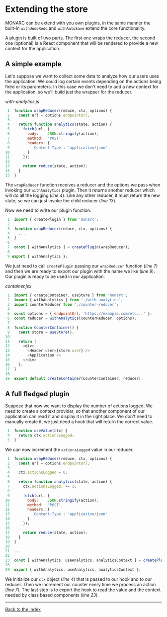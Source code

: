 # Extending the store

MONARC can be extend with you own plugins, in the same manner the built-in `withUndoRedo` and `withAutoSave` extend the core functionality.

A plugin is built of two parts. The first one wraps the reducer, the second one (optional) is a React component that will be rendered to provide a new context for the application.

## A simple example

Let's suppose we want to collect some data to analyze how our users uses the application. We could log certain events depending on the actions being fired or its parameters. In this case we don't need to add a new context for the application, so we'll build just the wrapper for the reducer.

*with-analytics.js*

```js
 1  function wrapReducer(reduce, ctx, options) {
 2    const url = options.endpointUrl;
 3
 4    return function analytics(state, action) {
 5      fetch(url, {
 6        body:    JSON.stringify(action),
 7        method:  'POST',
 8        headers: {
 9          'Content-Type': 'application/json'
10        }
11      });
12
13      return reduce(state, action);
14    }
15  }
```

The `wrapReducer` function receives a reducer and the options we pass when invoking our `withAnalytics` plugin. Then it returns another reducer which will do all the logging (*line 4*). Like any other reducer, it must return the new state, so we can just invoke the child reducer (*line 13*).

Now we need to write our plugin function.

```js
 1  import { createPlugin } from 'monarc';
 2
 3  function wrapReducer(reduce, ctx, options) {
 4    ...
 5  }
 6
 7  const [ withAnalytics ] = createPlugin(wrapReducer);
 8
 9 export { withAnalytics };
```

We just need to call `createPlugin` passing our `wrapReducer` function (*line 7*) and then we are ready to export our plugin with the name we like (*line 9*). Our plugin is ready to be used in our application.

*container.jsx*

```jsx
 1  import { createContainer, useStore } from 'monarc';
 2  import { withAnalytics } from './with-analytics';
 3  import counterReducer from './counter-reducer';
 4
 5  const options = { endpointUrl: 'https://example.com/etc...' };
 6  const reducer = withAnalytics(counterReducer, options);
 7
 8  function CounterContainer() {
 9    const store = useStore();
10
11    return (
12      <div>
13        <Header user={store.user} />
14        <Application />
15      </div>
16    );
17  }
18
19  export default createContainer(CounterContainer, reducer);
```

## A full fledged plugin

Suppose that now we want to display the number of actions logged. We need to create a context provider, so that another component of our application can read it and display it in the right place. We don't need to manually create it, we just need a hook that will return the correct value.

```jsx
 1  function useValue(ctx) {
 4    return ctx.actionsLogged;
 5  }
```

We can now increment the `actionsLogged` value in our reducer.

```jsx
 1  function wrapReducer(reduce, ctx, options) {
 2    const url = options.endpointUrl;
 3
 4    ctx.actionsLogged = 0;
 5
 6    return function analytics(state, action) {
 7      ctx.actionsLogged; += 1;
 8
 9      fetch(url, {
10        body:    JSON.stringify(action),
11        method:  'POST',
12        headers: {
13          'Content-Type': 'application/json'
14        }
15      });
16
17      return reduce(state, action);
18    }
19  }
20
21  ...
22
23  const [ withAnalytics, useAnalytics, analyticsContext ] = createPlugin(wrapReducer, useValue);
28
29  export { withAnalytics, useAnalytics, analyticsContext };
```

We initialize our `ctx` object (*line 4*) that is passed to our hook and to our reducer. Then we increment our counter every time we process an action (*line 7*). The last step is to export the hook to read the value and the context needed by class based components (*line 23*).

---

[Back to the index](../README.md)

